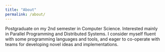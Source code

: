 ```yaml
---
title: "About"
permalink: /about/
---
```


Postgraduate on my 2nd semester in Computer Science. Interested mainly in Parallel Programming and Distributed Systems. I consider myself fluent with some programming languages and tools, and eager to co-operate with teams for developing novel ideas and implementations.
